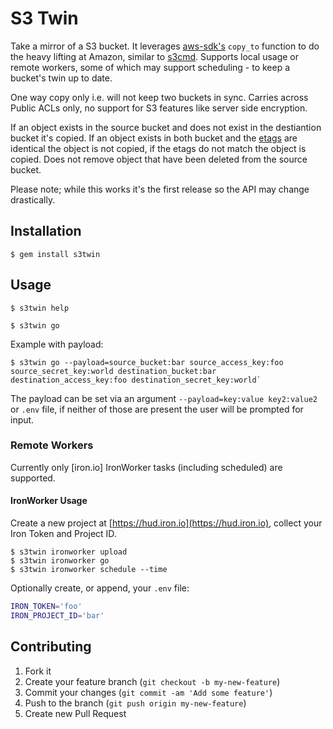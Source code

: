 # S3 Twin

Take a mirror of a S3 bucket. It leverages [aws-sdk's](http://docs.aws.amazon.com/AWSRubySDK/latest/AWS/S3/S3Object.html#copy_to-instance_method) `copy_to` function to do the heavy lifting at Amazon, similar to [s3cmd](http://s3tools.org/s3cmd-sync).
Supports local usage or remote workers, some of which may support scheduling - to keep a bucket's twin up to date.

One way copy only i.e. will not keep two buckets in sync.
Carries across Public ACLs only, no support for S3 features like server side encryption.

If an object exists in the source bucket and does not exist in the destiantion bucket it's copied.
If an object exists in both bucket and the [etags](http://docs.aws.amazon.com/AmazonS3/latest/dev/UsingMetadata.html) are identical the object is not copied, if the etags do not match the object is copied.
Does not remove object that have been deleted from the source bucket.

Please note; while this works it's the first release so the API may change drastically.  

## Installation

```shell
$ gem install s3twin
```

## Usage

```shell
$ s3twin help

$ s3twin go
```

Example with payload:
```shell
$ s3twin go --payload=source_bucket:bar source_access_key:foo source_secret_key:world destination_bucket:bar destination_access_key:foo destination_secret_key:world`
```

The payload can be set via an argument `--payload=key:value key2:value2` or `.env` file, if neither of those are present the user will be prompted for input.

### Remote Workers

Currently only [iron.io] IronWorker tasks (including scheduled) are supported.

#### IronWorker Usage

Create a new project at [https://hud.iron.io](https://hud.iron.io), collect your Iron Token and Project ID.

```shell
$ s3twin ironworker upload
$ s3twin ironworker go
$ s3twin ironworker schedule --time
```

Optionally create, or append, your `.env` file:

```bash
IRON_TOKEN='foo'
IRON_PROJECT_ID='bar'
```


## Contributing

1. Fork it
2. Create your feature branch (`git checkout -b my-new-feature`)
3. Commit your changes (`git commit -am 'Add some feature'`)
4. Push to the branch (`git push origin my-new-feature`)
5. Create new Pull Request
